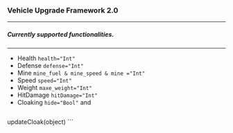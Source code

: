 ### Vehicle Upgrade Framework 2.0
***
##### Currently supported functionalities.
***
* Health  `health="Int"`
* Defense `defense="Int"`
* Mine `mine_fuel & mine_speed & mine ="Int"`
* Speed `speed="Int"`
* Weight `maxe_weight="Int"`
* HitDamage `hitDamage="Int"`
* Cloaking `hide="Bool"` and
> ```xml
<handleSecond>
<action>updateCloak(object)</action>
</handleSecond>
```
